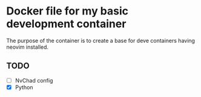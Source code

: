 # Docker file for my basic development container

The purpose of the container is to create a base for deve containers having 
neovim installed.

## TODO
- [ ] NvChad config
- [x] Python
